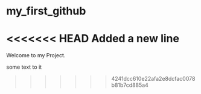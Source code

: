 # my_first_github
<<<<<<< HEAD
Added a new line
=======
Welcome to my Project.

some text to it
>>>>>>> 4241dcc610e22afa2e8dcfac0078b81b7cd885a4
